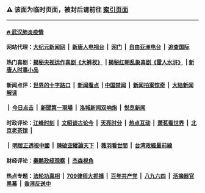 ### ⚠️ 该面为临时页面，被封后请前往 [索引页面](../link4.md)

---

#### [🔥 武汉肺炎疫情](http://161.35.230.136:10000/videos/corona/)

#### 网站代理：[大纪元新闻网](http://161.35.230.136:10080/gb/) &nbsp;|&nbsp; [新唐人电视台](http://161.35.230.136:8808/gb/) &nbsp;|&nbsp; [网门](http://161.35.230.136:11000/) &nbsp;|&nbsp; [自由亚洲电台](http://161.35.230.136:9800/mandarin/) &nbsp;|&nbsp; [追查国际](http://161.35.230.136:10010/)

#### 热门喜剧：[揭秘央视运作喜剧《大裤衩》](http://161.35.230.136:10000/videos/res/big-shorts/) &nbsp;|&nbsp;[揭秘红朝乱象喜剧《雷人水浒》](http://161.35.230.136:10000/videos/res/OutlawsOfMarsh/) &nbsp;|&nbsp;[新唐人时事小品](http://161.35.230.136:10000/videos/res/comedy/)

#### 新闻点评：[世界的十字路口](http://161.35.230.136/tanghao/) &nbsp;|&nbsp; [新闻看点](http://161.35.230.136/news-insight/) &nbsp;|&nbsp;[中国禁闻](http://161.35.230.136/ntdtv-news/) &nbsp;|&nbsp; [新闻拍案惊奇](http://161.35.230.136/dayu/) &nbsp;|&nbsp; [大陆新闻解读](http://161.35.230.136/ntdtv-comedy/)
####   &nbsp;|&nbsp;  [今日点击](http://161.35.230.136/news-click/)  &nbsp;|&nbsp; [新聞第一現場](http://161.35.230.136/primary-scene/) &nbsp;|&nbsp; [洛城新闻双响炮](http://161.35.230.136/la-news/) &nbsp;|&nbsp; [悦览新闻](http://161.35.230.136/dingyue/)

#### 时政评论：[江峰时刻](http://161.35.230.136/today-in-history/) &nbsp;|&nbsp; [文昭谈古论今](http://161.35.230.136/wenzhao/) &nbsp;|&nbsp; [天亮时分](http://161.35.230.136/tianliang/) &nbsp;|&nbsp; [热点互动](http://161.35.230.136/ntdtv-rdhd/) &nbsp;|&nbsp; [萧茗看世界](http://161.35.230.136/simonegao/) &nbsp;|&nbsp; [北京老茶馆](http://161.35.230.136/teahouse/)  &nbsp;|&nbsp;  
####   &nbsp;|&nbsp;  [明居正透視中國](http://161.35.230.136/decoding-china/)  &nbsp;|&nbsp; [陳破空縱論天下](http://161.35.230.136/pokong/)  &nbsp;|&nbsp; [薇羽看世間](http://161.35.230.136/weiyu/)  &nbsp;|&nbsp; [台湾政經最前線](http://161.35.230.136/taiwan/)   

#### 财经评论：[秦鹏政经观察](http://161.35.230.136/qinpeng/) &nbsp;|&nbsp; [杰森視角 ](http://161.35.230.136/jason/)

#### 热点专题：[法轮功真相](http://161.35.230.136:10000/videos/truth.html) &nbsp;|&nbsp; [709律师大抓捕](http://161.35.230.136:10000/videos/709/) &nbsp;|&nbsp; [百年共产党](http://161.35.230.136:10000/videos/ccp.html) &nbsp;|&nbsp; [八九六四](http://161.35.230.136:10000/videos/88/)  &nbsp;|&nbsp; [活摘器官黑幕](http://161.35.230.136:10000/videos/res/Organs/)  &nbsp;|&nbsp; [香港反送中](http://161.35.230.136:10000/videos/res/hk/) 

<img src='http://gfw-breaker.win/link4.md' width='0px' height='0px'/>

